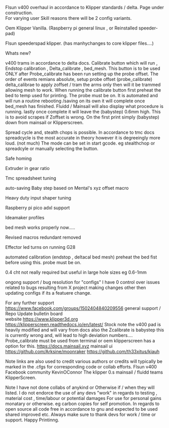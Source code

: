 Flsun v400 overhaul in accordance to Klipper standards / delta. Page under construction.  
For varying user Skill reasons there will be 2 config variants. 

Oem Klipper Vanilla. (Raspberry pi general linux , or Reinstalled speeder-pad) 

Flsun speederspad klipper. (has manhychanges to core klipper files....)   

Whats new? 

v400 trams in accordance to delta docs. 
Calibrate button which will run ,  Endstop calibration , Delta_calibrate , bed_mesh.  This button is to be used ONLY after Probe_calibrate has been run setting up the probe offset. The order of events remians absolute, setup probe offset (probe_calibrate) delta_calibrae to apply zoffset / tram the arms only then will it be trammed allowing mesh to work.  When running the calibrate button first preheat the bed to temp used for printing. The probe must be on. It is automated and will run a routine rebooting /saving on its own it will complete once bed_mesh has finished. Fluidd / Mainsail will also display what procedure is running. lastly once complete it will leave the (babystep) 0.6mm high. This is to avoid scrapes if Zoffset is wrong. On the first print simply (babystep) down from mainsail or Klipperscreen.

Spread cycle and, stealth chops is possible. In accordance to tmc docs spreadcycle is the most accurate in theory however it is degreeingly more loud. (not much)
The mode can be set in start gcode. eg stealthchop or spreadcyle or manually selecting the button. 

Safe homing 

Extruder in gear ratio 

Tmc spreadsheet tuning 

auto-saving Baby step based on Mental's xyz offset macro 

Heavy duty input shaper tuning 

Raspberry pi pico adxl support 

Ideamaker profiles  

bed mesh works properly now..... 

Revised macros redundant removed 

Effector led turns on running G28

automated calibration (endstop , deltacal bed mesh) preheat the bed fist before using this. probe must be on. 

0.4 cht not really required but useful in large hole sizes eg 0.6-1mm 

ongong support / bug resolution for "configs" I have 0 control over issues related to bugs resulting from X project making changes
other then updating configs if its a featuere change.  
 
For any further support https://www.facebook.com/groups/1502404840209556 general support / Repo Update bulletin board  
website https://www.klipper3d.org 
https://klipperscreen.readthedocs.io/en/latest/  Stock note the v400 pad is heavily modified and  will vary from docs also the Zcalibrate  is babystep this is currently wrong and, will lead to high deviation numbers.... Probe_calibrate must be used from terminal or oem klipperscreen has a option for this. 
https://docs.mainsail.xyz mainsail ui 
https://github.com/Arksine/moonraker
https://github.com/th33xitus/kiauh

Note links are also used to credit various authors or credits will typically be marked in the .cfgs for corresponding code or collab efforts. 
Flsun v400 
Facebook community 
KevinOConnor The klipper 0.s 
mainsail / fluidd teams 
KlipperScreen. 

Note I have not done collabs of anykind or Otherwise if / when they will listed. I do not endorce the use of any devs "work" in regards to testing , material cost , time/labour or potential damages For use for personal gains monatary or otherwise. eg carbon copies for self promotion. In regards to open source all code free in accordance to gnu and expected to be used shared improved etc. Always make sure to thank devs for work / time or support. Happy Printinng.  
